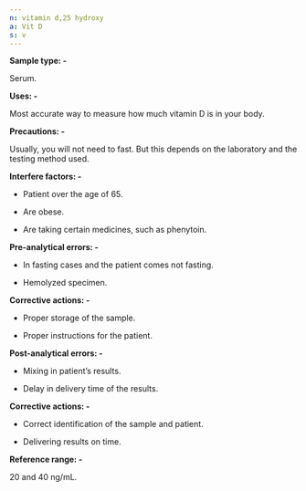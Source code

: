 ```yaml
---
n: vitamin d,25 hydroxy
a: Vit D
s: v
---
```



__Sample type: -__

Serum.

__Uses: -__

Most accurate way to measure how much vitamin D is in your body.

__Precautions: -__

Usually, you will not need to fast. But this depends on the laboratory and the testing method used.

__Interfere factors: -__

- Patient over the age of 65.

- Are obese.

- Are taking certain medicines, such as phenytoin.

__Pre-analytical errors: -__

- In fasting cases and the patient comes not fasting.

- Hemolyzed specimen.

__Corrective actions: -__

- Proper storage of the sample.

- Proper instructions for the patient.

__Post-analytical errors: -__

- Mixing in patient’s results.

- Delay in delivery time of the results.





__Corrective actions: -__

- Correct identification of the sample and patient.

- Delivering results on time.

__Reference range: -__

20 and 40 ng/mL.